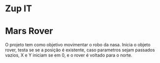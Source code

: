 # Zup IT
# Mars Rover
O projeto tem como objetivo movimentar o robo da nasa.
Inicia o objeto rover, testa se se a posição é existente, caso parametros sejam passados vazios, X e Y iniciam se em 0, e o rover é voltado para o norte.
